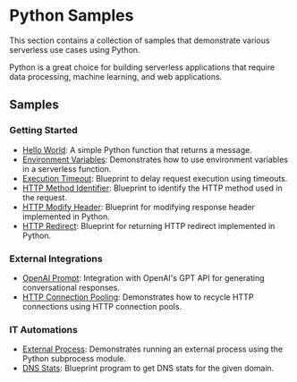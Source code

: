 # Python Samples

This section contains a collection of samples that demonstrate various serverless use cases using Python.

Python is a great choice for building serverless applications that require data processing, machine learning, and web applications.

## Samples

### Getting Started

- [Hello World](./hello-world/README.md): A simple Python function that returns a message.
- [Environment Variables](./environment-variables/README.md): Demonstrates how to use environment variables in a serverless function.
- [Execution Timeout](./execution-timeout/README.md): Blueprint to delay request execution using timeouts.
- [HTTP Method Identifier](./http-method-identifier/README.md): Blueprint to identify the HTTP method used in the request.
- [HTTP Modify Header](./http-modify-header/README.md): Blueprint for modifying response header implemented in Python.
- [HTTP Redirect](./http-redirect/README.md): Blueprint for returning HTTP redirect implemented in Python.

### External Integrations

- [OpenAI Prompt](./openai-prompt/README.md): Integration with OpenAI's GPT API for generating conversational responses.
- [HTTP Connection Pooling](./http-connection-pooling/README.md): Demonstrates how to recycle HTTP connections using HTTP connection pools.

### IT Automations

- [External Process](./external-process/README.md): Demonstrates running an external process using the Python subprocess module.
- [DNS Stats](./dns-stats/README.md): Blueprint program to get DNS stats for the given domain.
